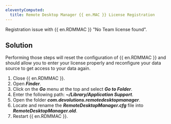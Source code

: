 ```yaml
---
eleventyComputed:
  title: Remote Desktop Manager {{ en.MAC }} License Registration
---
```

Registration issue with {{ en.RDMMAC }} "No Team license found".

## Solution

Performing those steps will reset the configuration of {{ en.RDMMAC }} and should allow you to enter your license properly and reconfigure your data source to get access to your data again.

1. Close {{ en.RDMMAC }}.
1. Open ***Finder***.
1. Click on the ***Go*** menu at the top and select ***Go to Folder***.
1. Enter the following path: ***~/Library/Application Support***.
1. Open the folder ***com.devolutions.remotedesktopmanager***.
1. Locate and rename the ***RemoteDesktopManager.cfg*** file into ***RemoteDesktopManager.old***.
1. Restart {{ en.RDMMAC }}.

